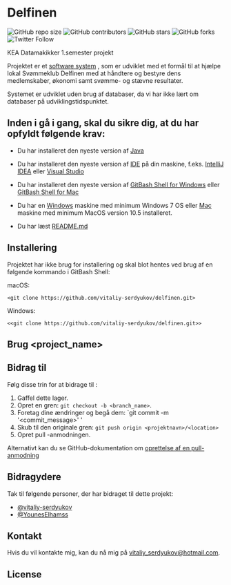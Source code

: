 # Delfinen

<!--- These are examples. See https://shields.io for others or to customize this set of shields. You might want to include dependencies, project status and licence info here --->
![GitHub repo size](https://img.shields.io/github/repo-size/vitaliy-serdyukov/delfinen)
![GitHub contributors](https://img.shields.io/github/contributors/vitaliy-serdyukov/delfinen)
![GitHub stars](https://img.shields.io/github/stars/vitaliy-serdyukov/delfinen?style=social)
![GitHub forks](https://img.shields.io/github/forks/vitaliy-serdyukov/delfinen?style=social)
![Twitter Follow](https://img.shields.io/twitter/follow/vitaliy_mail?style=social)



KEA Datamakikker 1.semester projekt<br>

Projektet er et [software system](https://en.wikipedia.org/wiki/Software_system) , som er udviklet med et formål til at hjælpe lokal Svømmeklub Delfinen med at håndtere og bestyre dens medlemskaber, økonomi samt svømme- og stævne resultater.<br>

Systemet er udviklet uden brug af databaser, da vi har ikke lært om databaser på udviklingstidspunktet.


## Inden i gå i gang, skal du sikre dig, at du har opfyldt følgende krav:

* Du har installeret den nyeste version af [Java](https://www.oracle.com/java/technologies/downloads/)

* Du har installeret den nyeste version af [IDE](https://da.wikipedia.org/wiki/Integrated_development_environment) på din maskine, f.eks. [IntelliJ IDEA](https://www.jetbrains.com/idea/)   eller [Visual Studio](https://visualstudio.microsoft.com/)

* Du har installeret den nyeste version af [GitBash Shell for Windows](https://gitforwindows.org) eller [GitBash Shell for Mac](https://downloads.digitaltrends.com/git/mac)

* Du har en [Windows](https://www.microsoft.com) maskine med minimum Windows 7 OS eller [Mac](https://www.apple.com/macos) maskine med minimum MacOS version 10.5 installeret.
* Du har læst [README.md](https://github.com/vitaliy-serdyukov/delfinen/blob/main/README.md)



## Installering 

Projektet har ikke brug for installering og skal blot hentes ved brug af en følgende kommando i GitBash Shell:

macOS:
```
<git clone https://github.com/vitaliy-serdyukov/delfinen.git>
```

Windows:
```
<<git clone https://github.com/vitaliy-serdyukov/delfinen.git>>
```
## Brug <project_name>


## Bidrag til <projektnavn>

Følg disse trin for at bidrage til <projektnavn>:

1. Gaffel dette lager.
2. Opret en gren: `git checkout -b <branch_name>`.
3. Foretag dine ændringer og begå dem: `git commit -m '<commit_message>' '
4. Skub til den originale gren: `git push origin <projektnavn>/<location>`
5. Opret pull -anmodningen.

Alternativt kan du se GitHub-dokumentation om [oprettelse af en pull-anmodning](https://help.github.com/en/github/collaborating-with-issues-and-pull-requests/creating-a-pull-request)


## Bidragydere


Tak til følgende personer, der har bidraget til dette projekt:

* [@vitaliy-serdyukov](https://github.com/vitaliy-serdyukov)
* [@YounesElhamss ](https://github.com/YounesElhamss)



## Kontakt

Hvis du vil kontakte mig, kan du nå mig på <vitaliy_serdyukov@hotmail.com>.

## License
